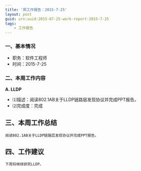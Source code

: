 ```yaml
---
title: '周工作报告：2015-7-25'
layout: post
guid: urn:uuid:2015-07-25-work-report-2015-7-25
tags:
    - 工作报告
---
```


### 一、基本情况

 - 职务：软件工程师
 - 时间：2015-7-25

### 二、本周工作内容

**A. LLDP**

 - ⑴描述：阅读802.1AB关于LLDP链路层发现协议并完成PPT报告。
 - ⑵完成度：完成

## 三、本周工作总结

	阅读802.1AB关于LLDP链路层发现协议并完成PPT报告。

## 四、工作建议

	下周将继续研究LLDP。